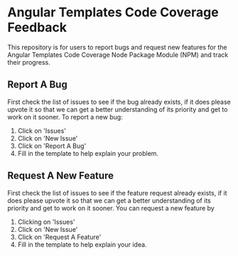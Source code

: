# Angular Templates Code Coverage Feedback

This repository is for users to report bugs and request new features for the Angular Templates Code Coverage Node Package Module (NPM) and track their progress.

## Report A Bug

First check the list of issues to see if the bug already exists, if it does please upvote it so that we can get a better understanding of its priority and get to work on it sooner. To report a new bug:
1. Click on 'Issues'
2. Click on 'New Issue'
2. Click on 'Report A Bug'
3. Fill in the template to help explain your problem.

## Request A New Feature

First check the list of issues to see if the feature request already exists, if it does please upvote it so that we can get a better understanding of its priority and get to work on it sooner. You can request a new feature by
1. Clicking on 'Issues'
2. Click on 'New Issue'
2. Click on 'Request A Feature'
3. Fill in the template to help explain your idea.
